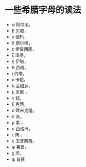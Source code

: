 # 一些希腊字母的读法

- α 阿尔法，
- β 贝塔，
- γ 伽玛，
- δ 德尔塔，
- ε 伊普西隆，
- ζ 泽塔，
- η 伊塔，
- θ 西塔，
- ι 约塔，
- κ 卡帕，
- λ 兰姆达，
- μ 米欧 ，
- ν 纽，
- ξ 克西，
- ο 欧米克隆，
- π 派，
- ρ 柔 ，
- σ 西格玛，
- τ 陶 ，
- υ 玉普西隆，
- φ 弗爱，
- χ 凯，
- ψ 普赛
